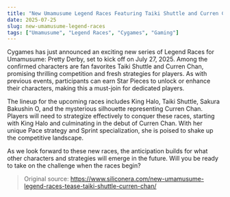 ```yaml
---
title: "New Umamusume Legend Races Featuring Taiki Shuttle and Curren Chan"
date: 2025-07-25
slug: new-umamusume-legend-races
tags: ["Umamusume", "Legend Races", "Cygames", "Gaming"]
---
```


Cygames has just announced an exciting new series of Legend Races for Umamusume: Pretty Derby, set to kick off on July 27, 2025. Among the confirmed characters are fan favorites Taiki Shuttle and Curren Chan, promising thrilling competition and fresh strategies for players. As with previous events, participants can earn Star Pieces to unlock or enhance their characters, making this a must-join for dedicated players.

The lineup for the upcoming races includes King Halo, Taiki Shuttle, Sakura Bakushin O, and the mysterious silhouette representing Curren Chan. Players will need to strategize effectively to conquer these races, starting with King Halo and culminating in the debut of Curren Chan. With her unique Pace strategy and Sprint specialization, she is poised to shake up the competitive landscape.

As we look forward to these new races, the anticipation builds for what other characters and strategies will emerge in the future. Will you be ready to take on the challenge when the races begin?

> Original source: https://www.siliconera.com/new-umamusume-legend-races-tease-taiki-shuttle-curren-chan/